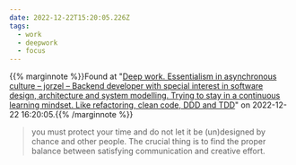 ```yaml
---
date: 2022-12-22T15:20:05.226Z
tags:
  - work
  - deepwork
  - focus
---
```

{{% marginnote %}}Found at "[Deep work. Essentialism in asynchronous culture – jorzel – Backend developer with special interest in software design, architecture and system modelling. Trying to stay in a continuous learning mindset. Like refactoring, clean code, DDD and TDD](https://jorzel.github.io/deep-work-essentialism-in-asynchronous-culture/)" on 2022-12-22 16:20:05.{{% /marginnote %}}

> you must protect your time and do not let it be (un)designed by chance and other people. The crucial thing is to find the proper balance between satisfying communication and creative effort.

